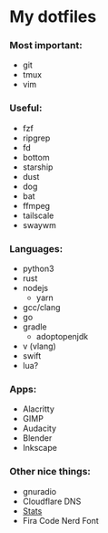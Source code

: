 # My dotfiles

### Most important:
- git
- tmux
- vim

### Useful:
- fzf
- ripgrep
- fd
- bottom
- starship
- dust
- dog
- bat
- ffmpeg
- tailscale
- swaywm

### Languages:
- python3
- rust
- nodejs
  - yarn
- gcc/clang
- go
- gradle
  - adoptopenjdk
- v (vlang)
- swift
- lua?

### Apps:
- Alacritty
- GIMP
- Audacity
- Blender
- Inkscape

### Other nice things:
- gnuradio
- Cloudflare DNS
- [Stats](https://github.com/exelban/stats.git)
- Fira Code Nerd Font
